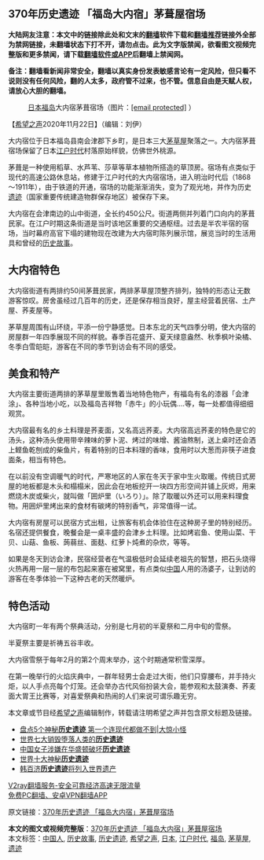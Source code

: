  <h2>370年历史遗迹 「福岛大内宿」茅葺屋宿场</h2> <p class="notice"><b>大陆网友注意：本文中的链接除此处和文末的<a href="https://github.com/bannedbook/fanqiang" >翻墙</a>软件下载和<a href="https://github.com/killgcd/justmysocks/blob/master/README.md">翻墙推荐</a>链接外全部为禁网链接，未翻墙状态下打不开，请勿点击。此为文字版禁闻，欲看图文视频完整版和更多禁闻，请下载<a href="https://github.com/bannedbook/fanqiang">翻墙软件或APP</a>后翻墙上禁闻网。</p><p>备注：翻墙看新闻非常安全，翻墙以真实身份发表敏感言论有一定风险，但只看不说则没有任何风险，翻的人太多，政府管不过来，也不管。信息自由是天赋人权，请放心大胆的翻墙。</b></p>  <div class="entry"> <figure><figcaption><a href="https://www.bannedbook.org/bnews/tag/%e6%97%a5%e6%9c%ac/" class="st_tag internal_tag" rel="tag" title="标签 日本 下的日志">日本</a><a href="https://www.bannedbook.org/bnews/tag/%E7%A6%8F%E5%B2%9B/" class="st_tag internal_tag" rel="tag" title="标签 福岛 下的日志">福岛</a>大内宿茅葺宿场（图片：<a href="/cdn-cgi/l/email-protection" data-cfemail="187e797b7d7a777773584870776c776b5b6d746c6d6a7d56796c6d6a7d">[email&#160;protected]</a> ）</figcaption></figure> <p>【<span class='wp_keywordlink_affiliate'><a href="https://www.soundofhope.org" title="希望之声" target="_blank">希望之声</a></span>2020年11月22日】（编辑：刘伊）</p> <p>大内宿位于日本福岛县南会津郡下乡町，是日本三大<a href="https://www.bannedbook.org/bnews/tag/%E8%8C%85%E8%8D%89%E5%B1%8B/" class="st_tag internal_tag" rel="tag" title="标签 茅草屋 下的日志">茅草屋</a>聚落之一。大内宿茅葺宿场保留了日本<a href="https://www.bannedbook.org/bnews/tag/%E6%B1%9F%E6%88%B7%E6%97%B6%E4%BB%A3/" class="st_tag internal_tag" rel="tag" title="标签 江户时代 下的日志">江户时代</a>村落原始样貌，仿佛世外桃源。</p> <p></p> <p>茅葺是一种使用稻草、水芦苇、莎草等草本植物所搭造的草顶房。宿场有点类似于现代的高速公路休息站，修建于江户时代的大内宿宿场，进入明治时代后（1868～1911年），由于铁道的开通，宿场的功能渐渐消失，变为了观光地，并作为历史<a href="https://www.bannedbook.org/bnews/tag/%E9%81%97%E8%BF%B9/" class="st_tag internal_tag" rel="tag" title="标签 遗迹 下的日志">遗迹</a>（国家重要传统建造物群保存地区）被保存下来。</p> <p></p> <p>大内宿在会津南边的山中街道，全长约450公尺。街道两侧并列着门口向内的茅葺民家。在江户时期这条街道是当时该地区重要的交通枢纽。过去是半农半宿的宿场，当时幕府高官下塌的建物现在改建为大内宿町陈列展示馆，展览当时的生活用具和曾经的<a href="https://www.bannedbook.org/bnews/tag/%e5%8e%86%e5%8f%b2%e6%95%85%e4%ba%8b/" class="st_tag internal_tag" rel="tag" title="标签 历史故事 下的日志">历史故事</a>。</p>  <h2>大内宿特色</h2> <p>大内宿街道有两排约50间茅葺民家，两排茅草屋顶整齐排列，独特的形态让无数游客惊叹。房舍虽经过几百年的历史，还是保存相当良好，屋主经营着民宿、土产屋、荞麦屋等。</p> <p></p> <p>茅草屋周围有山环绕，平添一份宁静感觉。日本东北的天气四季分明，使大内宿的房屋群一年四季展现不同的样貌。春季百花盛开、夏天绿意盎然、秋季枫叶染橘、冬季白雪皑皑，游客在不同的季节到访会有不同的感受。</p> <h2>美食和特产</h2> <p>大内宿主要街道两排的茅草屋里贩售着当地特色物产，有福岛有名的漆器「会津涂」、各种当地小吃，以及福岛吉祥物「赤牛」的小玩偶&#8230;.等，每一处都值得细细观赏。</p> <p>大内宿最有名的乡土料理是荞麦面，又名高远荞麦。大内宿高远荞麦的特色是它的汤头，这种汤头使用带辛辣味的萝卜泥、烤过的味增、酱油熬制，送上桌时还会洒上鲣鱼乾刨成的柴鱼片，有着特别的日本料理的香味，食用时以大葱而非筷子进食面条，相当有特色。</p> <p></p>  <p>在以前没有空调暖气的时代，严寒地区的人家在冬天于家中生火取暖。传统日式房屋的地板都是木头和榻榻米，因此会在地板挖开一块四方形空间并铺上灰烬，用来燃烧木炭或柴火，就叫做「囲炉里（いろり）」。除了取暖以外还可以用来料理食物。用囲炉里烤出来的食材有碳烤的特别香气，非常值得一试。</p> <p>大内宿有房屋可以民宿方式出租，让旅客有机会体验住在这种房子里的特别经历。名宿还提供餐食，晚餐会是一桌丰盛的会津乡土料理。比如烤岩鱼、使用山菜、干贝、山菇、鱼板、蒟蒻丝、面麸、红萝卜炖煮的杂炊，等等。</p> <p></p> <p>如果是冬天到访会津，民宿经营者在气温极低时会延续老祖先的智慧，把石头烧得火热再用一层一层的布包起来塞在被窝里，有点类似<span class='wp_keywordlink_affiliate'><a href="https://www.bannedbook.org/" title="中国" target="_blank">中国</a></span>人用的汤婆子，让到访的游客在冬季体验一下这种古老的天然暖炉。</p> <h2>特色活动</h2> <p>大内宿町一年有两个祭典活动，分别是七月初的半夏祭和二月中旬的雪祭。</p> <p>半夏祭主要是祈祷五谷丰收。</p>  <p>大内宿雪祭于每年2月的第2个周末举办，这个时期通常积雪深厚。</p> <p></p> <p>在第一晚举行的火焰庆典中，一群年轻男士会走过大街，他们只穿腰布，并手持火炬，以人手点亮每个灯笼。还会举办古代风俗扮装大会，能参观和太鼓演奏、荞麦面大胃王比赛等，对喜爱祭典和热闹的人们来说可谓乐趣无穷。</p> <p></p> <p>本文章或节目经<a href="https://www.bannedbook.org/bnews/tag/%e5%b8%8c%e6%9c%9b%e4%b9%8b%e5%a3%b0/" class="st_tag internal_tag" rel="tag" title="标签 希望之声 下的日志">希望之声</a>编辑制作，转载请注明希望之声并包含原文标题及链接。</p> <ul class='op-related-articles' title='相关阅读'> <li><a href='https://www.bannedbook.org/bnews/funmedia/20200921/1400227.html' target='_blank'>盘点5个神秘<b>历史遗迹</b> 第一个连现代都做不到|大惊小怪</a></li> <li><a href='https://www.bannedbook.org/bnews/ccpdope/20190509/1125173.html' target='_blank'>世界七大销毁堕落人类的<b>历史遗迹</b></a></li> <li><a href='https://www.bannedbook.org/bnews/ssgc/20130530/685618.html' target='_blank'>中国女子涉嫌在华盛顿破坏<b>历史遗迹</b></a></li> <li><a href='https://www.bannedbook.org/bnews/aomi/20110911/674289.html' target='_blank'>世界十大神秘<b>历史遗迹</b></a></li> <li><a href='https://www.bannedbook.org/bnews/worldnews/20150505/393556.html' target='_blank'>韩百济<b>历史遗迹</b>将列入世界遗产</a></li> </ul> <p class="texttj"> <a href="https://www.bannedbook.org/forum23/topic22702.html" target="_blank">V2ray翻墙服务-安全可靠经济高速无限流量</a><br/> <a href="https://github.com/bannedbook/fanqiang/wiki/%E7%A6%81%E9%97%BB%E7%BD%91%E5%AE%89%E5%8D%93%E7%BF%BB%E5%A2%99%E6%96%B0%E9%97%BBAPP" target="_blank">免费PC翻墙、安卓VPN翻墙APP</a></p><p>原文链接：<a class="src_link"  href="https://www.soundofhope.org/post/445000" target="_blank">370年历史遗迹 「福岛大内宿」茅葺屋宿场</a></p> <a name='sharetosocial'></a>       <div><b>本文的图文或视频完整版</b>：<a href='https://www.bannedbook.org/bnews/comments/20201122/1435250.html'>370年历史遗迹 「福岛大内宿」茅葺屋宿场</a></div>  </div><!--END ENTRY--> <div class="postfooter"> <div>本文标签：<a href="https://www.bannedbook.org/bnews/tag/%e4%b8%ad%e5%9b%bd%e4%ba%ba/" rel="tag">中国人</a>, <a href="https://www.bannedbook.org/bnews/tag/%e5%8e%86%e5%8f%b2%e6%95%85%e4%ba%8b/" rel="tag">历史故事</a>, <a href="https://www.bannedbook.org/bnews/tag/%E5%8E%86%E5%8F%B2%E9%81%97%E8%BF%B9/" rel="tag">历史遗迹</a>, <a href="https://www.bannedbook.org/bnews/tag/%e5%b8%8c%e6%9c%9b%e4%b9%8b%e5%a3%b0/" rel="tag">希望之声</a>, <a href="https://www.bannedbook.org/bnews/tag/%e6%97%a5%e6%9c%ac/" rel="tag">日本</a>, <a href="https://www.bannedbook.org/bnews/tag/%E6%B1%9F%E6%88%B7%E6%97%B6%E4%BB%A3/" rel="tag">江户时代</a>, <a href="https://www.bannedbook.org/bnews/tag/%E7%A6%8F%E5%B2%9B/" rel="tag">福岛</a>, <a href="https://www.bannedbook.org/bnews/tag/%E8%8C%85%E8%8D%89%E5%B1%8B/" rel="tag">茅草屋</a>, <a href="https://www.bannedbook.org/bnews/tag/%E9%81%97%E8%BF%B9/" rel="tag">遗迹</a></div>  </div><!--END POSTFOOTER--> 